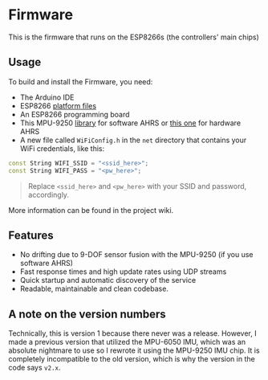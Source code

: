 # Firmware
This is the firmware that runs on the ESP8266s (the controllers' main chips)

## Usage
To build and install the Firmware, you need:
- The Arduino IDE
- ESP8266 [platform files](https://github.com/esp8266/Arduino#installing-with-boards-manager)
- An ESP8266 programming board
- This MPU-9250 [library](https://github.com/hideakitai/MPU9250) for software AHRS
  or [this one](https://github.com/Twometer/SparkFun_MPU-9250-DMP_ESP8266_Library) for hardware AHRS
- A new file called `WiFiConfig.h` in the `net` directory that contains your WiFi credentials, like this:

```cpp
const String WIFI_SSID = "<ssid_here>";
const String WIFI_PASS = "<pw_here>";
```

> Replace `<ssid_here>` and `<pw_here>` with your SSID and password, accordingly.

More information can be found in the project wiki.

## Features
- No drifting due to 9-DOF sensor fusion with the MPU-9250 (if you use software AHRS)
- Fast response times and high update rates using UDP streams
- Quick startup and automatic discovery of the service
- Readable, maintainable and clean codebase.

## A note on the version numbers
Technically, this is version 1 because there never was a release. However, I made a previous version that utilized the MPU-6050 IMU, which was an absolute nightmare to use so I rewrote it using the MPU-9250 IMU chip. It is completely incompatible to the old version, which is why the version in the code says `v2.x`.